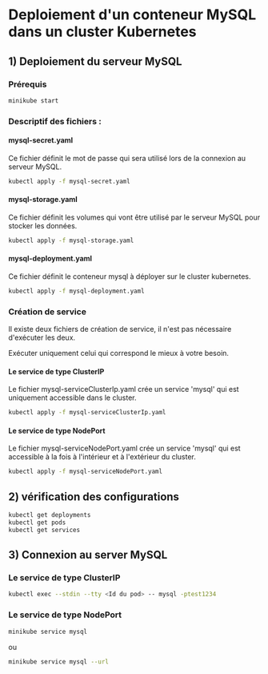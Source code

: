 # Deploiement d'un conteneur MySQL dans un cluster Kubernetes 

## 1) Deploiement du serveur MySQL
### Prérequis
```bash
minikube start
```
### Descriptif des fichiers : 

#### mysql-secret.yaml
Ce fichier définit le mot de passe qui sera utilisé lors de la connexion au serveur MySQL.
```bash
kubectl apply -f mysql-secret.yaml
```

#### mysql-storage.yaml
Ce fichier définit les volumes qui vont être utilisé par le serveur MySQL pour stocker les données. 
```bash
kubectl apply -f mysql-storage.yaml
```
#### mysql-deployment.yaml
Ce fichier définit le conteneur mysql à déployer sur le cluster kubernetes.
```bash
kubectl apply -f mysql-deployment.yaml
```
### Création de service
Il existe deux fichiers de création de service, il n'est pas nécessaire d'exécuter les deux.

Exécuter uniquement celui qui correspond le mieux à votre besoin.
#### Le service de type ClusterIP 
Le fichier mysql-serviceClusterIp.yaml crée un service 'mysql' qui est uniquement accessible dans le cluster. 
```bash
kubectl apply -f mysql-serviceClusterIp.yaml
```
#### Le service de type NodePort
Le fichier mysql-serviceNodePort.yaml crée un service 'mysql' qui est accessible à la fois à l'intérieur et à l'extérieur du cluster.
```bash
kubectl apply -f mysql-serviceNodePort.yaml
```

## 2) vérification des configurations
```bash
kubectl get deployments
kubectl get pods
kubectl get services
```
## 3) Connexion au server MySQL
### Le service de type ClusterIP 
```bash
kubectl exec --stdin --tty <Id du pod> -- mysql -ptest1234
```
### Le service de type NodePort
```bash
minikube service mysql 
```
ou 
```bash
minikube service mysql --url
```




